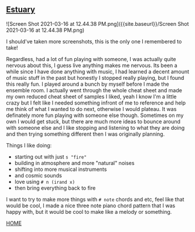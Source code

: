 ## [Estuary](https://estuary.mcmaster.ca/)

![Screen Shot 2021-03-16 at 12.44.38 PM.png]({{site.baseurl}}/Screen Shot 2021-03-16 at 12.44.38 PM.png)

I should've taken more screenshots, this is the only one I remembered to take!

Regardless, had a lot of fun playing with someone, I was actually quite nervous about this, I guess live anything makes me nervous. Its been a while since I have done anything with music, I had learned a decent amount of music stuff in the past but honestly I stopped really playing, but I found this really fun. I played around a bunch by myself before I made the ensemble room. I actually went through the whole cheat sheet and made my own reduced cheat sheet of samples I liked, yeah I know I'm a little crazy but I felt like I needed something infront of me to reference and help me think of what I wanted to do next, otherwise I would plateau. It was definately more fun playing with someone else though. Sometimes on my own I would get stuck, but there are much more ideas to bounce around with someone else and I like stopping and listening to what they are doing and then trying something different then I was originally planning. 

Things I like doing:
- starting out with just ```s "fire"```
- building in atmosphere and more "natural" noises
- shifting into more musical instruments 
- and cosmic sounds
- love using ```# n (irand x)```
- then bring everything back to fire

I want to try to make more things with ```# note``` chords and etc, feel like that would be cool, I made a nice three note piano chord pattern that I was happy with, but it would be cool to make like a melody or something. 

[HOME](README.md)
